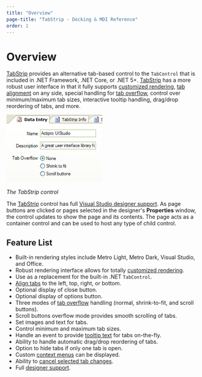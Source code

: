 ```yaml
---
title: "Overview"
page-title: "TabStrip - Docking & MDI Reference"
order: 1
---
```

# Overview

[TabStrip](xref:@ActiproUIRoot.Controls.Docking.TabStrip) provides an alternative tab-based control to the `TabControl` that is included in .NET Framework, .NET Core, or .NET 5+. [TabStrip](xref:@ActiproUIRoot.Controls.Docking.TabStrip) has a more robust user interface in that it fully supports [customized rendering](extensible-rendering.md), [tab alignment](tab-alignments.md) on any side, special handling for [tab overflow](tab-overflow-styles.md), control over minimum/maximum tab sizes, interactive tooltip handling, drag/drop reordering of tabs, and more.

![Screenshot](../images/tabstrip.gif)

*The TabStrip control*

The [TabStrip](xref:@ActiproUIRoot.Controls.Docking.TabStrip) control has full [Visual Studio designer support](designer-support.md).  As page buttons are clicked or pages selected in the designer's **Properties** window, the control updates to show the page and its contents.  The page acts as a container control and can be used to host any type of child control.

## Feature List

- Built-in rendering styles include Metro Light, Metro Dark, Visual Studio, and Office.
- Robust rendering interface allows for totally [customized rendering](extensible-rendering.md).
- Use as a replacement for the built-in .NET `TabControl`.
- [Align tabs](tab-alignments.md) to the left, top, right, or bottom.
- Optional display of close button.
- Optional display of options button.
- Three modes of [tab overflow](tab-overflow-styles.md) handling (normal, shrink-to-fit, and scroll buttons).
- Scroll buttons overflow mode provides smooth scrolling of tabs.
- Set images and text for tabs.
- Control minimum and maximum tab sizes.
- Handle an event to provide [tooltip text](tooltips.md) for tabs on-the-fly.
- Ability to handle automatic drag/drop reordering of tabs.
- Option to hide tabs if only one tab is open.
- Custom [context menus](context-menus.md) can be displayed.
- Ability to [cancel selected tab changes](page-selection.md).
- Full [designer support](designer-support.md).
